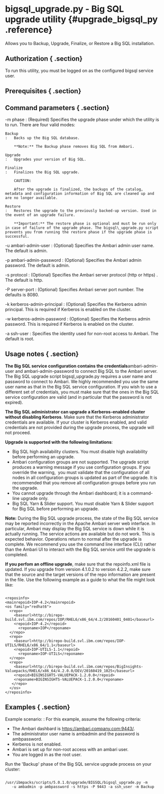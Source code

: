 # bigsql\_upgrade.py - Big SQL upgrade utility {#upgrade_bigsql_py .reference}

Allows you to Backup, Upgrade, Finalize, or Restore a Big SQL installation.

## Authorization { .section}

To run this utility, you must be logged on as the configured bigsql service user.

## Prerequisites { .section}

## Command parameters { .section}

-m phase
:   \(Required\) Specifies the upgrade phase under which the utility is to run. There are four valid modes:

    Backup
    :   Backs up the Big SQL database.

        **Note:** The Backup phase removes Big SQL from Ambari.

    Upgrade
    :   Upgrades your version of Big SQL.

    Finalize
    :   Finalizes the Big SQL upgrade.

        CAUTION:

        After the upgrade is finalized, the backups of the catalog, metadata and configuration information of Big SQL are cleaned up and are no longer available.

    Restore
    :   Restores the upgrade to the previously backed-up version. Used in the event of an upgrade failure.

        **Important:** The restore phase is optional and must be run only in case of failure of the upgrade phase. The bigsql\_upgrade.py script prevents you from running the restore phase if the upgrade phase is successful.

-u ambari-admin-user
:   \(Optional\) Specifies the Ambari admin user name. The default is admin.

-p ambari-admin-password
:   \(Optional\) Specifies the Ambari admin password. The default is admin.

-s protocol
:   \(Optional\) Specifies the Ambari server protocol \(http or https\) . The default is http.

-P server-port
:   \(Optional\) Specifies Ambari server port number. The defaults is 8080.

-k kerberos-admin-principal
:   \(Optional\) Specifies the Kerberos admin principal. This is required if Kerberos is enabled on the cluster.

-w kerberos-admin-password
:   \(Optional\) Specifies the Kerberos admin password. This is required if Kerberos is enabled on the cluster.

-a ssh-user
:   Specifies the identity used for non-root access to Ambari. The default is root.

## Usage notes { .section}

**The Big SQL service configuration contains the credentials**ambari-admin-user and ambari-admin-password to connect Big SQL to the Ambari server. The Big SQL upgrade script bigsql\_upgrade.py requires a user name and password to connect to Ambari. We highly recommended you use the same user name as that in the Big SQL service configuration. If you wish to use a different set of credentials, you must make sure that the ones in the Big SQL service configuration are valid \(and in particular that the password is not expired\).

**The Big SQL administrator can upgrade a Kerberos-enabled cluster without disabling Kerberos**. Make sure that the Kerberos administrator credentials are available. If your cluster is Kerberos enabled, and valid credentials are not provided during the upgrade process, the upgrade will not proceed.

**Upgrade is supported with the following limitations**:

-   Big SQL high availability clusters. You must disable high availability before performing an upgrade.
-   Ambari configuration groups are not supported. The upgrade script produces a warning message if you use configuration groups. If you override the warning,  you must validate that the configuration of all nodes in all configuration groups is updated as part of the upgrade. It is recommended that you remove all configuration groups before you run the upgrade.
-   You cannot upgrade through the Ambari dashboard; it is a command-line upgrade only.
-   Big SQL Yarn & Slider support. You must disable Yarn & Slider support for Big SQL before performing an upgrade.

**Note:** During the Big SQL upgrade process, the state of the Big SQL service may be reported incorrectly in the Apache Ambari server web interface. In particular, Ambari may display the Big SQL service is down while it is actually running. The service actions are available but do not work. This is expected behavior. Operations return to normal after the upgrade is complete. We recommend you use the command line interface \(CLI\) rather than the Ambari UI to interact with the Big SQL service until the upgrade is completed.

**If you perfom an offline upgrade**, make sure that the repoinfo.xml file is updated. If you upgrade from version 4.1.0.2 to version 4.2.2, make sure that the source and the target versions of the repo information are present in the file. Use the following example as a guide to what the file might look like:

```

<reposinfo>  
<mainrepoid>IOP-4.2</mainrepoid>  
<os family="redhat6">
  <repo>
    <baseurl>http://birepo-build.svl.ibm.com/repos/IOP/RHEL6/x86_64/4.2/20160401_0401</baseurl>
    <repoid>IOP-4.2</repoid>
      <reponame>IOP</reponame>
  </repo>
  <repo>
    <baseurl>http://birepo-build.svl.ibm.com/repos/IOP-UTILS/RHEL6/x86_64/1.1</baseurl>
    <repoid>IOP-UTILS-1.1</repoid>
      <reponame>IOP-UTILS</reponame>
  </repo>
  <repo>
    <baseurl>http://birepo-build.svl.ibm.com/repos/BigInsights-Valuepacks/RHEL6/x86_64/4.2.0.0/DEV/20160419_1025</baseurl>
    <repoid>BIGINSIGHTS-VALUEPACK-1.2.0.0</repoid>
    <reponame>BIGINSIGHTS-VALUEPACK-1.2.0.0</reponame>
   </repo>
  </os>
</reposinfo>
```

## Examples { .section}

Example scenario:
:   For this example, assume the following criteria:

-   The Ambari dashbard is https://ambari.company.com:9443/.
-   The administrator user name is ambadmin and the password is ambpassword.
-   Kerberos is not enabled.
-   Ambari is set up for non-root access with an ambari user.
-   You are logged in as the root user.

Run the 'Backup' phase of the Big SQL service upgrade process on your cluster:

```

/usr/ibmpacks/scripts/5.0.1.0/upgrade/BIGSQL/bigsql_upgrade.py -m 
   -u ambadmin -p ambpassword -s https -P 9443 -a ssh_user -m Backup
```

